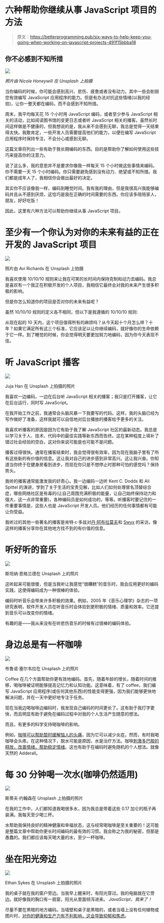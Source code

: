 # 六种帮助你继续从事 JavaScript 项目的方法

> 原文：<https://betterprogramming.pub/six-ways-to-help-keep-you-going-when-working-on-javascript-projects-491f15bbba18>

## 你不必感到不知所措

![](img/4a969829ed8e61ab966f9783f473251d.png)

*照片由 Nicole Honeywill 在 Unsplash 上拍摄*

当你编码的时候，你可能会感到高兴、悲伤、疲惫或者没有动力。其中一些会削弱您有效编写 JavaScript 应用程序的能力。但是有办法对抗这些情绪(以我的经验)，让你一整天都在编码，而不会感到不知所措。

周末，我平均每天花 15 个小时用 JavaScript 编码，或者至少参与 JavaScript 相关的活动，比如阅读图书馆的变更日志或者听 JavaScript 相关的播客。虽然长时间这样做是不健康的，但我想说的是，我从来不会感到无聊，我总是觉得一天结束得太快。我敢肯定，一些开发人员需要提高他们的能力，以便在编写 JavaScript 应用程序时保持专注，不会分心或感到无聊。

这篇文章将列出一些有助于我长期编码的东西。目的是帮助你了解如何使用这些技巧来提高你的注意力。

说了这么多，我的意思并不是要求你像我一样每天 15 个小时做这些事情来编码。你不需要一天 15 个小时编码。你只需要避免感到没有动力、绝望或不知所措。我们都是成年人了，我相信你会做出最好的决定。

其实你不应该像我一样，编码到睡觉时间。我有我的理由，但是我很高兴我能够编码并且从不感到厌烦，这恰巧是我在正确的时间需要的东西。你应该多陪陪家人，朋友，好好吃饭！

因此，这里有六种方法可以帮助你继续从事 JavaScript 项目。

# 至少有一个你认为对你的未来有益的正在开发的 JavaScript 项目

![](img/50f460bb675462d2e0bee44f06ba1e08.png)

照片由 Avi Richards 在 Unsplash 上拍摄

我喜欢使用 10/10/10 规则来让我在可笑的长时间内保持克制和动力去编码。我总是喜欢有一个我正在积极开发的个人项目，我相信它最终会对我的未来产生很多积极的影响。

但是你怎么知道你的项目是否对你的未来有益呢？

虽然 10/10/10 规则的定义各不相同，但以下是我遵循的 10/10/10 规则:

从现在起的 10 天内，这个项目值得所有的麻烦吗？从今天起十个月怎么样？十年？如果它满足所有这三个标准，它应该足以让你继续编码，就好像你的生命依赖于它一样。到了睡觉的时候，你会觉得明天要更加努力地编码，因为你今天表现不佳。

# 听 JavaScript 播客

![](img/2a9e466bb30942282fdce5c8ffaefbcc.png)

Juja Han 在 Unsplash 上拍摄的照片

我喜欢一边编码，一边在后台听 JavaScript 相关的播客；我只是打开播客，让它在后台运行，同时写 JavaScript。

在我开始工作之前，我通常会头脑风暴一下我要写的代码。这样，我的头脑已经为写作做好了准备，这样我就可以自信地对后台播放的播客给予更多的关注。

我喜欢听播客的原因是因为它有助于我了解 JavaScript 社区的最新动态。我总是以学习关于人、技术、代码中的最佳实践等新东西而告终。这在某种程度上填补了错过社会经验的空白，这对你来说可能是也可能不是问题。

播客过得很快。通常在播客结束时，我会觉得很有效率，因为现在我脑子里有了所有这些新的有价值的信息。这让我对自己的进步感到非常高兴。这让我兴奋。你知道当你终于在健身房看到进步，而现在你只是不想停止时那种可怕的感觉吗？保持势头。

我听的播客通常能激发我的好奇心。我一边编码一边听 Kent C. Dodds 和 Ali Spittel 的演讲，学到了关于生活的宝贵见解，比如人们如何处理冒名顶替综合症，哪些网络社区是有毒的(让自己周围充满积极的能量，让自己始终保持动力和强大，这一点非常重要)，各种编码员是如何成功的，等等。听播客时要记住的一件重要事情是，这些人也是 JavaScript 开发人员。他们经历的任何事情都有可能让你受益。

我听过的其他一些著名的播客是肯特·c·多兹对[丹·阿布拉莫夫](https://kentcdodds.com/chats-with-kent-podcast/seasons/01/episodes/realigning-your-model-of-react-after-hooks-with-dan-abramov)和 [Swyx](https://kentcdodds.com/chats-with-kent-podcast/seasons/01/episodes/you-can-learn-a-lot-for-the-low-price-of-your-ego-with-shawn-wang) 的采访。像这样的播客分享你在其他地方找不到的有价值的信息。

# 听好听的音乐

![](img/a5b16a469deb55cdee8f9e3c8346583f.png)

斯坦纳·恩格兰德在 Unsplash 上的照片

这听起来可能很傻，但是当我听让我感觉“很糟糕”的音乐时，我会应用更好的编码实践，这使得编码成为一种很棒的体验。

编码时听音乐会带来许多积极的效果。例如，2005 年《音乐心理学》杂志的一项研究表明，软件开发人员在听音乐时会体验到更积极的情绪、质量和效率。它还提到音乐可以改变你的情绪。

有趣的是——我从来没有在听悲伤音乐的时候有过很棒的编码体验。

# 身边总是有一杯咖啡

![](img/2adc968ddf67642e815399c570682c34.png)

布鲁诺·塞尔韦拉在 Unsplash 上的照片

Coffee 在几个方面帮助你更有效地编码。首先，随着年龄的增长，随着时间的推移，喝咖啡被证明能够提高记忆力和认知功能。这意味着，有了 coffee，我们编写 JavaScript 应用程序(或任何其他东西)的性能变得更强，因为我们能够更快地解决问题，并在一天中更好地专注于任务。

现在当我边喝咖啡边编码时，我发现自己编码的时间更长了。这有助于我打字更快，而且明显有助于避免在编码过程中对我的个人生活产生随意的想法。

而且，有更多的科学支持喝咖啡的影响。

例如，[咖啡可以帮助暂时缓解恼人的头痛](http://www.webmd.com/migraines-headaches/guide/triggers-caffeine)，因为它可以减少炎症。然而，有时我喝咖啡会头疼。在这种情况下，脱水可能是原因，水是治疗方法。咖啡[刺激多巴胺的释放，改善情绪，帮助稳定情绪](http://thebrain.mcgill.ca/flash/i/i_03/i_03_m/i_03_m_par/i_03_m_par_cafeine.html)。这也有助于在编码时避免随机的个人想法。就像天然的 Adderall。

# 每 30 分钟喝一次水(咖啡仍然适用)

![](img/6dfe76dbcc7c6bdea99b20ca747d31f8.png)

斯蒂夫·约翰森在 Unsplash 上拍摄的照片

在我的工作中，人们都知道我喝很多水，因为我总是带着这些 0.17 加仑的瓶子再装满。我每天至少喝三杯。

水帮助我保持良好的精神健康和幸福状态，这与经常喝咖啡是至关重要的！这可能是整篇文章中帮助你更长时间编码的最有效的习惯。我会称之为我的秘密，但那是愚蠢的。我们都应该每天喝大量的水，至少一杯咖啡。

# 坐在阳光旁边

![](img/fd53221ed7917f06381601b8bbb9043e.png)

Ethan Sykes 在 Unsplash 上拍摄的照片

我的桌子就在我的窗户旁边。当我早上醒来时，有阳光穿过。我的电脑就在它旁边。就好像我的胸口有一扇窗，阳光从里面倾泻进来。 *JavaScript，我来了！*

尽量不要在黑暗的地方编码。当墙壁和桌子是黑暗的，或者当墙上没有任何植物或图片时，[对你的健康和生产力有不利影响，这会导致抑郁和焦虑](http://journals.plos.org/plosone/article/file?id=10.1371/journal.pone.0155614&type=printable)。